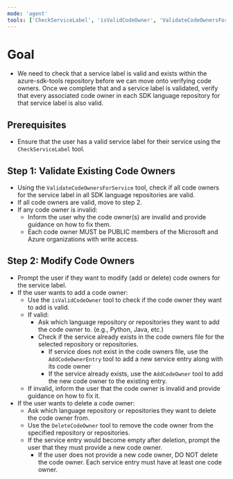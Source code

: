 ```yaml
---
mode: 'agent'
tools: ['CheckServiceLabel', 'isValidCodeOwner', 'ValidateCodeOwnersForService', 'AddCodeOwnerEntry', 'AddCodeOwner', 'DeleteCodeOwner'] 
---
```


# Goal
- We need to check that a service label is valid and exists within the azure-sdk-tools repository before we can move onto verifying code owners. Once we complete that and a service label is validated, verify that every associated code owner in each SDK language repository for that service label is also valid.

## Prerequisites
- Ensure that the user has a valid service label for their service using the `CheckServiceLabel` tool.

## Step 1: Validate Existing Code Owners
- Using the `ValidateCodeOwnersForService` tool, check if all code owners for the service label in all SDK language repositories are valid.
- If all code owners are valid, move to step 2.
- If any code owner is invalid:
    - Inform the user why the code owner(s) are invalid and provide guidance on how to fix them.
    - Each code owner MUST be PUBLIC members of the Microsoft and Azure organizations with write access.


## Step 2: Modify Code Owners
- Prompt the user if they want to modify (add or delete) code owners for the service label.
- If the user wants to add a code owner:
    - Use the `isValidCodeOwner` tool to check if the code owner they want to add is valid.
    - If valid:
        - Ask which language repository or repositories they want to add the code owner to. (e.g., Python, Java, etc.)
        - Check if the service already exists in the code owners file for the selected repository or repositories.
            - If service does not exist in the code owners file, use the `AddCodeOwnerEntry` tool to add a new service entry along with its code owner
            - If the service already exists, use the `AddCodeOwner` tool to add the new code owner to the existing entry.
    - If invalid, inform the user that the code owner is invalid and provide guidance on how to fix it.
- If the user wants to delete a code owner:
    - Ask which language repository or repositories they want to delete the code owner from.
    - Use the `DeleteCodeOwner` tool to remove the code owner from the specified repository or repositories.
    - If the service entry would become empty after deletion, prompt the user that they must provide a new code owner.
        - If the user does not provide a new code owner, DO NOT delete the code owner. Each service entry must have at least one code owner.
